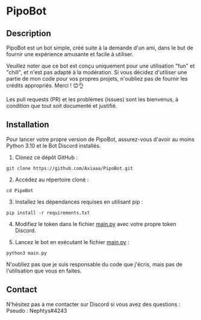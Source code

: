 # PipoBot

## Description
PipoBot est un bot simple, créé suite à la demande d'un ami, dans le but de fournir une expérience amusante et facile à utiliser.

Veuillez noter que ce bot est conçu uniquement pour une utilisation "fun" et "chill", et n'est pas adapté à la modération. Si vous décidez d'utiliser une partie de mon code pour vos propres projets, n'oubliez pas de fournir les crédits appropriés. Merci ! 😊👌

Les pull requests (PR) et les problèmes (issues) sont les bienvenus, à condition que tout soit documenté et justifié.

## Installation

Pour lancer votre propre version de PipoBot, assurez-vous d'avoir au moins Python 3.10 et le Bot Discord installés. 

1. Clonez ce dépôt GitHub :
  
  ```git clone https://github.com/Axiaaa/PipoBot.git```
   
2. Accédez au répertoire cloné :
  
  ```cd PipoBot```

3. Installez les dépendances requises en utilisant pip :
  
  ```pip install -r requirements.txt```

4. Modifiez le token dans le fichier [main.py](https://github.com/Axiaaa/PipoBot/blob/main/main.py#L54) avec votre propre token Discord.

5. Lancez le bot en exécutant le fichier [main.py](https://github.com/Axiaaa/PipoBot/blob/main/main.py) :
  
  ```python3 main.py```

N'oubliez pas que je suis responsable du code que j'écris, mais pas de l'utilisation que vous en faites.

## Contact
N'hésitez pas à me contacter sur Discord si vous avez des questions :
Pseudo : Nephtys#4243



